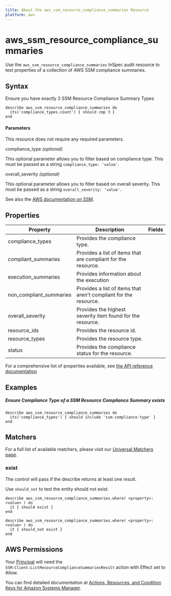 ```yaml
---
title: About the aws_ssm_resource_compliance_summaries Resource
platform: aws
---
```


# aws\_ssm\_resource\_compliance\_summaries

Use the `aws_ssm_resource_compliance_summaries` InSpec audit resource to test properties of a collection of AWS SSM compliance summaries.

## Syntax

 Ensure you have exactly 3 SSM Resource Compliance Summary Types

    describe aws_ssm_resource_compliance_summaries do
      its('compliance_types.count') { should cmp 3 }
    end
    
#### Parameters

This resource does not require any required parameters.

compliance_type _(optional)_

This optional parameter allows you to filter based on compliance type. This must be passed as a string `compliance_type: 'value'`.

overall_severity _(optional)_

This optional parameter allows you to filter based on overall severity. This must be passed as a string `overall_severity: 'value'`.

See also the [AWS documentation on SSM](https://docs.aws.amazon.com/systems-manager/?id=docs_gateway).

## Properties

| Property | Description | Fields | 
| --- | --- | --- |
|compliance_types             | Provides the compliance type. |
|compliant_summaries          | Provides a list of items that are compliant for the resource. |
|execution_summaries          | Provides information about the execution |
|non_compliant_summaries      | Provides a list of items that aren't compliant for the resource. |
|overall_severity             | Provides the highest severity item found for the resource. |
|resource_ids                 | Provides the resource id. |
|resource_types               | Provides the resource type. |
|status                       | Provides the compliance status for the resource. |

For a comprehensive list of properties available, see [the API reference documentation](https://docs.aws.amazon.com/systems-manager/latest/APIReference/API_ResourceComplianceSummaryItem.html)

## Examples

##### Ensure Compliance Type of a SSM Resource Compliance Summary exists
    describe aws_ssm_resource_compliance_summaries do
      its('compliance_types') { should include 'ssm-compliance-type' }
    end

## Matchers

For a full list of available matchers, please visit our [Universal Matchers page](https://www.inspec.io/docs/reference/matchers/).

### exist

The control will pass if the describe returns at least one result.

Use `should_not` to test the entity should not exist.

    describe aws_ssm_resource_compliance_summaries.where( <property>: <value> ) do
      it { should exist }
    end

    describe aws_ssm_resource_compliance_summaries.where( <property>: <value> ) do
      it { should_not exist }
    end

## AWS Permissions

Your [Principal](https://docs.aws.amazon.com/IAM/latest/UserGuide/intro-structure.html#intro-structure-principal) will need the `SSM:Client:ListResourceComplianceSummariesResult` action with Effect set to Allow.

You can find detailed documentation at [Actions, Resources, and Condition Keys for Amazon Systems Manager](https://docs.aws.amazon.com/IAM/latest/UserGuide/list_awssystemsmanager.html).